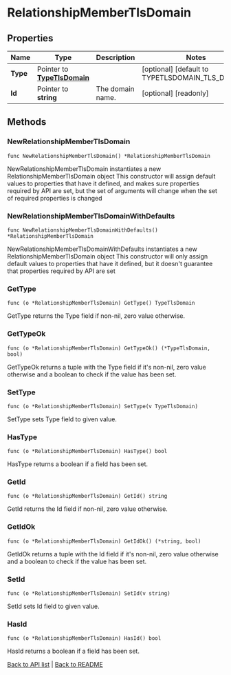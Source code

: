 # RelationshipMemberTlsDomain

## Properties

Name | Type | Description | Notes
------------ | ------------- | ------------- | -------------
**Type** | Pointer to [**TypeTlsDomain**](TypeTlsDomain.md) |  | [optional] [default to TYPETLSDOMAIN_TLS_DOMAIN]
**Id** | Pointer to **string** | The domain name. | [optional] [readonly] 

## Methods

### NewRelationshipMemberTlsDomain

`func NewRelationshipMemberTlsDomain() *RelationshipMemberTlsDomain`

NewRelationshipMemberTlsDomain instantiates a new RelationshipMemberTlsDomain object
This constructor will assign default values to properties that have it defined,
and makes sure properties required by API are set, but the set of arguments
will change when the set of required properties is changed

### NewRelationshipMemberTlsDomainWithDefaults

`func NewRelationshipMemberTlsDomainWithDefaults() *RelationshipMemberTlsDomain`

NewRelationshipMemberTlsDomainWithDefaults instantiates a new RelationshipMemberTlsDomain object
This constructor will only assign default values to properties that have it defined,
but it doesn't guarantee that properties required by API are set

### GetType

`func (o *RelationshipMemberTlsDomain) GetType() TypeTlsDomain`

GetType returns the Type field if non-nil, zero value otherwise.

### GetTypeOk

`func (o *RelationshipMemberTlsDomain) GetTypeOk() (*TypeTlsDomain, bool)`

GetTypeOk returns a tuple with the Type field if it's non-nil, zero value otherwise
and a boolean to check if the value has been set.

### SetType

`func (o *RelationshipMemberTlsDomain) SetType(v TypeTlsDomain)`

SetType sets Type field to given value.

### HasType

`func (o *RelationshipMemberTlsDomain) HasType() bool`

HasType returns a boolean if a field has been set.

### GetId

`func (o *RelationshipMemberTlsDomain) GetId() string`

GetId returns the Id field if non-nil, zero value otherwise.

### GetIdOk

`func (o *RelationshipMemberTlsDomain) GetIdOk() (*string, bool)`

GetIdOk returns a tuple with the Id field if it's non-nil, zero value otherwise
and a boolean to check if the value has been set.

### SetId

`func (o *RelationshipMemberTlsDomain) SetId(v string)`

SetId sets Id field to given value.

### HasId

`func (o *RelationshipMemberTlsDomain) HasId() bool`

HasId returns a boolean if a field has been set.


[Back to API list](../README.md#documentation-for-api-endpoints) | [Back to README](../README.md)


